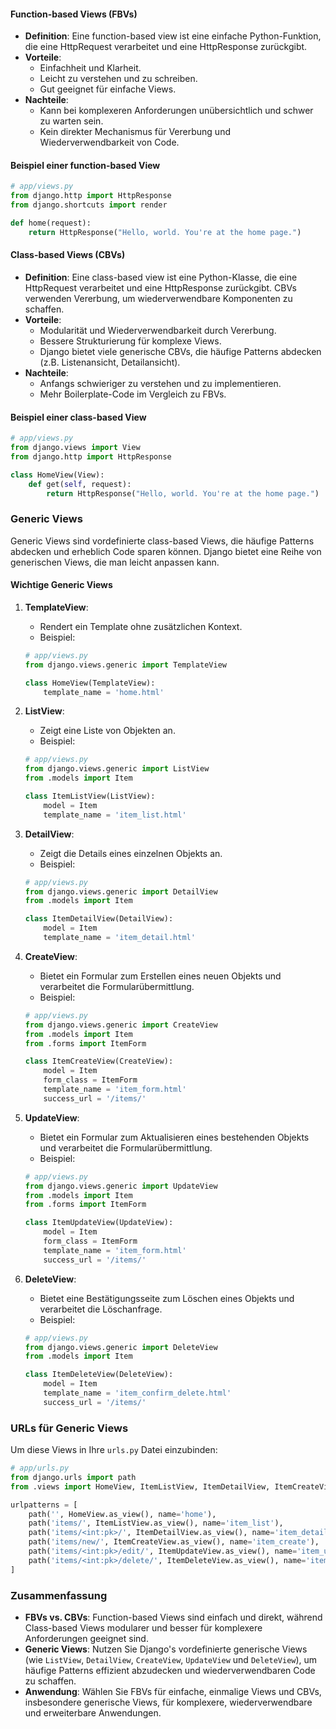 	
#### Function-based Views (FBVs)

- **Definition**: Eine function-based view ist eine einfache Python-Funktion, die eine HttpRequest verarbeitet und eine HttpResponse zurückgibt.
- **Vorteile**:
  - Einfachheit und Klarheit.
  - Leicht zu verstehen und zu schreiben.
  - Gut geeignet für einfache Views.
- **Nachteile**:
  - Kann bei komplexeren Anforderungen unübersichtlich und schwer zu warten sein.
  - Kein direkter Mechanismus für Vererbung und Wiederverwendbarkeit von Code.

#### Beispiel einer function-based View

```python
# app/views.py
from django.http import HttpResponse
from django.shortcuts import render

def home(request):
    return HttpResponse("Hello, world. You're at the home page.")
```

#### Class-based Views (CBVs)

- **Definition**: Eine class-based view ist eine Python-Klasse, die eine HttpRequest verarbeitet und eine HttpResponse zurückgibt. CBVs verwenden Vererbung, um wiederverwendbare Komponenten zu schaffen.
- **Vorteile**:
  - Modularität und Wiederverwendbarkeit durch Vererbung.
  - Bessere Strukturierung für komplexe Views.
  - Django bietet viele generische CBVs, die häufige Patterns abdecken (z.B. Listenansicht, Detailansicht).
- **Nachteile**:
  - Anfangs schwieriger zu verstehen und zu implementieren.
  - Mehr Boilerplate-Code im Vergleich zu FBVs.

#### Beispiel einer class-based View

```python
# app/views.py
from django.views import View
from django.http import HttpResponse

class HomeView(View):
    def get(self, request):
        return HttpResponse("Hello, world. You're at the home page.")
```

### Generic Views

Generic Views sind vordefinierte class-based Views, die häufige Patterns abdecken und erheblich Code sparen können. Django bietet eine Reihe von generischen Views, die man leicht anpassen kann.

#### Wichtige Generic Views

1. **TemplateView**:
   - Rendert ein Template ohne zusätzlichen Kontext.
   - Beispiel:

    ```python
    # app/views.py
    from django.views.generic import TemplateView

    class HomeView(TemplateView):
        template_name = 'home.html'
    ```

2. **ListView**:
   - Zeigt eine Liste von Objekten an.
   - Beispiel:

    ```python
    # app/views.py
    from django.views.generic import ListView
    from .models import Item

    class ItemListView(ListView):
        model = Item
        template_name = 'item_list.html'
    ```

3. **DetailView**:
   - Zeigt die Details eines einzelnen Objekts an.
   - Beispiel:

    ```python
    # app/views.py
    from django.views.generic import DetailView
    from .models import Item

    class ItemDetailView(DetailView):
        model = Item
        template_name = 'item_detail.html'
    ```

4. **CreateView**:
   - Bietet ein Formular zum Erstellen eines neuen Objekts und verarbeitet die Formularübermittlung.
   - Beispiel:

    ```python
    # app/views.py
    from django.views.generic import CreateView
    from .models import Item
    from .forms import ItemForm

    class ItemCreateView(CreateView):
        model = Item
        form_class = ItemForm
        template_name = 'item_form.html'
        success_url = '/items/'
    ```

5. **UpdateView**:
   - Bietet ein Formular zum Aktualisieren eines bestehenden Objekts und verarbeitet die Formularübermittlung.
   - Beispiel:

    ```python
    # app/views.py
    from django.views.generic import UpdateView
    from .models import Item
    from .forms import ItemForm

    class ItemUpdateView(UpdateView):
        model = Item
        form_class = ItemForm
        template_name = 'item_form.html'
        success_url = '/items/'
    ```

6. **DeleteView**:
   - Bietet eine Bestätigungsseite zum Löschen eines Objekts und verarbeitet die Löschanfrage.
   - Beispiel:

    ```python
    # app/views.py
    from django.views.generic import DeleteView
    from .models import Item

    class ItemDeleteView(DeleteView):
        model = Item
        template_name = 'item_confirm_delete.html'
        success_url = '/items/'
    ```

### URLs für Generic Views

Um diese Views in Ihre `urls.py` Datei einzubinden:

```python
# app/urls.py
from django.urls import path
from .views import HomeView, ItemListView, ItemDetailView, ItemCreateView, ItemUpdateView, ItemDeleteView

urlpatterns = [
    path('', HomeView.as_view(), name='home'),
    path('items/', ItemListView.as_view(), name='item_list'),
    path('items/<int:pk>/', ItemDetailView.as_view(), name='item_detail'),
    path('items/new/', ItemCreateView.as_view(), name='item_create'),
    path('items/<int:pk>/edit/', ItemUpdateView.as_view(), name='item_update'),
    path('items/<int:pk>/delete/', ItemDeleteView.as_view(), name='item_delete'),
]
```

### Zusammenfassung

- **FBVs vs. CBVs**: Function-based Views sind einfach und direkt, während Class-based Views modularer und besser für komplexere Anforderungen geeignet sind.
- **Generic Views**: Nutzen Sie Django's vordefinierte generische Views (wie `ListView`, `DetailView`, `CreateView`, `UpdateView` und `DeleteView`), um häufige Patterns effizient abzudecken und wiederverwendbaren Code zu schaffen.
- **Anwendung**: Wählen Sie FBVs für einfache, einmalige Views und CBVs, insbesondere generische Views, für komplexere, wiederverwendbare und erweiterbare Anwendungen.